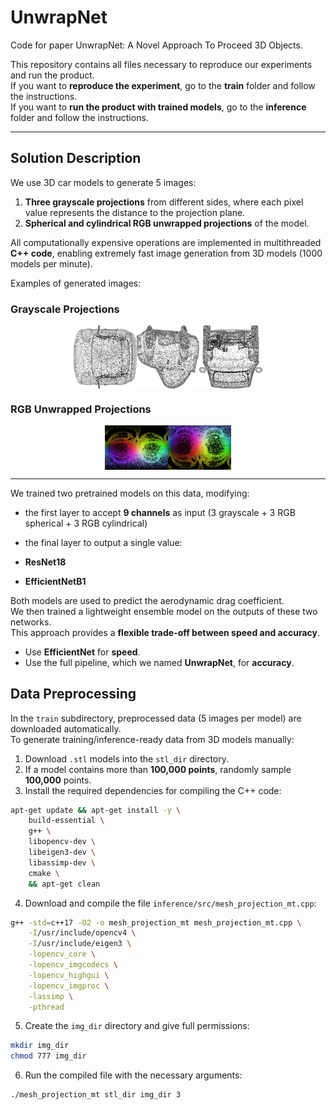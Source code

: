 # UnwrapNet

Code for paper UnwrapNet: A Novel Approach To Proceed 3D Objects.

This repository contains all files necessary to reproduce our experiments and run the product.  
If you want to **reproduce the experiment**, go to the **train** folder and follow the instructions.  
If you want to **run the product with trained models**, go to the **inference** folder and follow the instructions.

---

## Solution Description

We use 3D car models to generate 5 images:

1. **Three grayscale projections** from different sides, where each pixel value represents the distance to the projection plane.  
2. **Spherical and cylindrical RGB unwrapped projections** of the model.

All computationally expensive operations are implemented in multithreaded **C++ code**, enabling extremely fast image generation from 3D models (1000 models per minute).

Examples of generated images:

### Grayscale Projections
<div style="display: flex; justify-content: center;">
  <img src="img/up_projection.png" alt="up Projection" width="20%">
  <img src="img/left_projection.png" alt="left Projection" width="20%">
  <img src="img/front_projection.png" alt="front Projection" width="20%">
</div>

### RGB Unwrapped Projections
<div style="display: flex; justify-content: center;">
  <img src="img/spherical_projection.png" alt="Spherical Projection" width="20%">
  <img src="img/cylinder_projection.png" alt="Cylindrical Projection" width="20%">
</div>

---

We trained two pretrained models on this data, modifying:
- the first layer to accept **9 channels** as input (3 grayscale + 3 RGB spherical + 3 RGB cylindrical)
- the final layer to output a single value:

- **ResNet18**
- **EfficientNetB1**

Both models are used to predict the aerodynamic drag coefficient.  
We then trained a lightweight ensemble model on the outputs of these two networks.  
This approach provides a **flexible trade-off between speed and accuracy**.

- Use **EfficientNet** for **speed**.  
- Use the full pipeline, which we named **UnwrapNet**, for **accuracy**.

## Data Preprocessing

In the `train` subdirectory, preprocessed data (5 images per model) are downloaded automatically.  
To generate training/inference-ready data from 3D models manually:

1. Download `.stl` models into the `stl_dir` directory.
2. If a model contains more than **100,000 points**, randomly sample **100,000** points.
3. Install the required dependencies for compiling the C++ code:
```bash
apt-get update && apt-get install -y \
    build-essential \
    g++ \
    libopencv-dev \
    libeigen3-dev \
    libassimp-dev \
    cmake \
    && apt-get clean
```
4. Download and compile the file `inference/src/mesh_projection_mt.cpp`:
```bash
g++ -std=c++17 -O2 -o mesh_projection_mt mesh_projection_mt.cpp \
    -I/usr/include/opencv4 \
    -I/usr/include/eigen3 \
    -lopencv_core \
    -lopencv_imgcodecs \
    -lopencv_highgui \
    -lopencv_imgproc \
    -lassimp \
    -pthread
```
5. Create the `img_dir` directory and give full permissions:
```bash
mkdir img_dir
chmod 777 img_dir
```
6. Run the compiled file with the necessary arguments:
```bash
./mesh_projection_mt stl_dir img_dir 3
